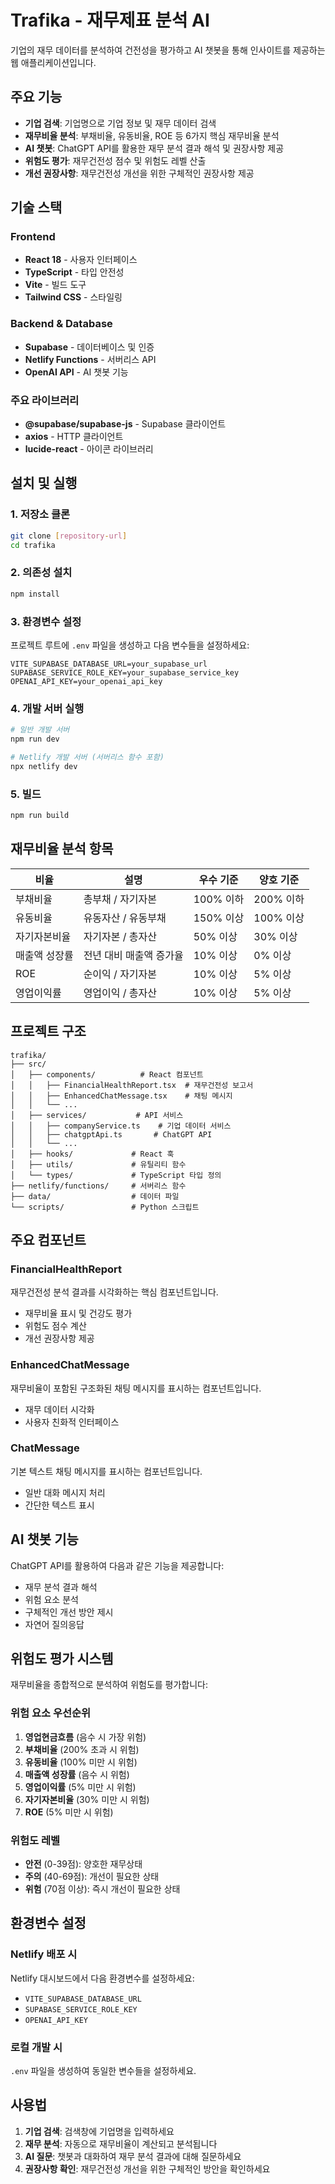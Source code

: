 # Trafika - 재무제표 분석 AI

기업의 재무 데이터를 분석하여 건전성을 평가하고 AI 챗봇을 통해 인사이트를 제공하는 웹 애플리케이션입니다.

## 주요 기능

- **기업 검색**: 기업명으로 기업 정보 및 재무 데이터 검색
- **재무비율 분석**: 부채비율, 유동비율, ROE 등 6가지 핵심 재무비율 분석
- **AI 챗봇**: ChatGPT API를 활용한 재무 분석 결과 해석 및 권장사항 제공
- **위험도 평가**: 재무건전성 점수 및 위험도 레벨 산출
- **개선 권장사항**: 재무건전성 개선을 위한 구체적인 권장사항 제공

## 기술 스택

### Frontend
- **React 18** - 사용자 인터페이스
- **TypeScript** - 타입 안전성
- **Vite** - 빌드 도구
- **Tailwind CSS** - 스타일링

### Backend & Database
- **Supabase** - 데이터베이스 및 인증
- **Netlify Functions** - 서버리스 API
- **OpenAI API** - AI 챗봇 기능

### 주요 라이브러리
- **@supabase/supabase-js** - Supabase 클라이언트
- **axios** - HTTP 클라이언트
- **lucide-react** - 아이콘 라이브러리

## 설치 및 실행

### 1. 저장소 클론
```bash
git clone [repository-url]
cd trafika
```

### 2. 의존성 설치
```bash
npm install
```

### 3. 환경변수 설정
프로젝트 루트에 `.env` 파일을 생성하고 다음 변수들을 설정하세요:

```env
VITE_SUPABASE_DATABASE_URL=your_supabase_url
SUPABASE_SERVICE_ROLE_KEY=your_supabase_service_key
OPENAI_API_KEY=your_openai_api_key
```

### 4. 개발 서버 실행
```bash
# 일반 개발 서버
npm run dev

# Netlify 개발 서버 (서버리스 함수 포함)
npx netlify dev
```

### 5. 빌드
```bash
npm run build
```

## 재무비율 분석 항목

| 비율 | 설명 | 우수 기준 | 양호 기준 |
|------|------|-----------|-----------|
| 부채비율 | 총부채 / 자기자본 | 100% 이하 | 200% 이하 |
| 유동비율 | 유동자산 / 유동부채 | 150% 이상 | 100% 이상 |
| 자기자본비율 | 자기자본 / 총자산 | 50% 이상 | 30% 이상 |
| 매출액 성장률 | 전년 대비 매출액 증가율 | 10% 이상 | 0% 이상 |
| ROE | 순이익 / 자기자본 | 10% 이상 | 5% 이상 |
| 영업이익률 | 영업이익 / 총자산 | 10% 이상 | 5% 이상 |

## 프로젝트 구조

```
trafika/
├── src/
│   ├── components/          # React 컴포넌트
│   │   ├── FinancialHealthReport.tsx  # 재무건전성 보고서
│   │   ├── EnhancedChatMessage.tsx    # 채팅 메시지
│   │   └── ...
│   ├── services/           # API 서비스
│   │   ├── companyService.ts    # 기업 데이터 서비스
│   │   ├── chatgptApi.ts       # ChatGPT API
│   │   └── ...
│   ├── hooks/             # React 훅
│   ├── utils/             # 유틸리티 함수
│   └── types/             # TypeScript 타입 정의
├── netlify/functions/     # 서버리스 함수
├── data/                  # 데이터 파일
└── scripts/               # Python 스크립트
```

## 주요 컴포넌트

### FinancialHealthReport
재무건전성 분석 결과를 시각화하는 핵심 컴포넌트입니다.
- 재무비율 표시 및 건강도 평가
- 위험도 점수 계산
- 개선 권장사항 제공

### EnhancedChatMessage
재무비율이 포함된 구조화된 채팅 메시지를 표시하는 컴포넌트입니다.
- 재무 데이터 시각화
- 사용자 친화적 인터페이스

### ChatMessage
기본 텍스트 채팅 메시지를 표시하는 컴포넌트입니다.
- 일반 대화 메시지 처리
- 간단한 텍스트 표시

## AI 챗봇 기능

ChatGPT API를 활용하여 다음과 같은 기능을 제공합니다:
- 재무 분석 결과 해석
- 위험 요소 분석
- 구체적인 개선 방안 제시
- 자연어 질의응답

## 위험도 평가 시스템

재무비율을 종합적으로 분석하여 위험도를 평가합니다:

### 위험 요소 우선순위
1. **영업현금흐름** (음수 시 가장 위험)
2. **부채비율** (200% 초과 시 위험)
3. **유동비율** (100% 미만 시 위험)
4. **매출액 성장률** (음수 시 위험)
5. **영업이익률** (5% 미만 시 위험)
6. **자기자본비율** (30% 미만 시 위험)
7. **ROE** (5% 미만 시 위험)

### 위험도 레벨
- **안전** (0-39점): 양호한 재무상태
- **주의** (40-69점): 개선이 필요한 상태
- **위험** (70점 이상): 즉시 개선이 필요한 상태

## 환경변수 설정

### Netlify 배포 시
Netlify 대시보드에서 다음 환경변수를 설정하세요:
- `VITE_SUPABASE_DATABASE_URL`
- `SUPABASE_SERVICE_ROLE_KEY`
- `OPENAI_API_KEY`

### 로컬 개발 시
`.env` 파일을 생성하여 동일한 변수들을 설정하세요.

## 사용법

1. **기업 검색**: 검색창에 기업명을 입력하세요
2. **재무 분석**: 자동으로 재무비율이 계산되고 분석됩니다
3. **AI 질문**: 챗봇과 대화하여 재무 분석 결과에 대해 질문하세요
4. **권장사항 확인**: 재무건전성 개선을 위한 구체적인 방안을 확인하세요

